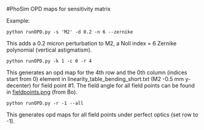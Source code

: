 #PhoSim OPD maps for sensitivity matrix

Example:

```
python runOPD.py -s 'M2' -d 0.2 -n 6 --zernike
```

This adds a 0.2 micron perturbation to M2, a Noll index = 6 Zernike polynomial (vertical astigmatism).

```
python runOPD.py -k 1 -c 0 -r 4
```

This generates an opd map for the 4th row and the 0th column (indices start from 0) element in linearity_table_bending_short.txt (M2 -0.5 mm y-decenter) for field point #1.  The field angle for all field points can be found in [fieldpoints.png](https://github.com/enhsin/phosimMisc/blob/master/sensitivityMatrix/fieldpoints.png) (from Bo).

```
python runOPD.py -r -1 --all
```

This generates opd maps for all field points under perfect optics (set row to -1).
